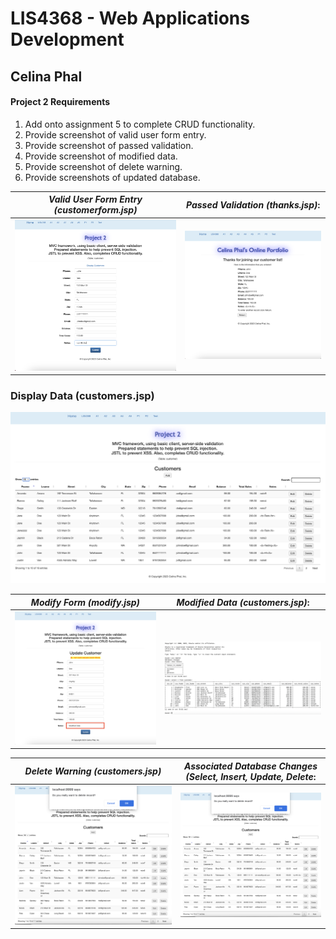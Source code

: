 
# LIS4368 - Web Applications Development

## Celina Phal

#### Project 2 Requirements

1. Add onto assignment 5 to complete CRUD functionality. 
2. Provide screenshot of valid user form entry.
3. Provide screenshot of passed validation.
4. Provide screenshot of modified data.
5. Provide screenshot of delete warning.
5. Provide screenshots of updated database.


| *Valid User Form Entry (customerform.jsp)*      | *Passed Validation (thanks.jsp)*: | 
| :----:       |    :----:   |
| ![Skillset1](img/img1.png)   | ![Skillset2](img/img2.png) |


### Display Data (customers.jsp)
![Skillset1](img/img3.png)



| *Modify Form (modify.jsp)*      | *Modified Data (customers.jsp)*: | 
| :----:       |    :----:   |
| ![Skillset1](img/img4.png)   | ![Skillset2](img/img5.png) |


| *Delete Warning (customers.jsp)*      | *Associated Database Changes (Select, Insert, Update, Delete*: | 
| :----:       |    :----:   |
| ![Skillset1](img/img6.png)   | ![Skillset2](img/img6.png) |
